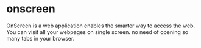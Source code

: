 onscreen
========

OnScreen is a web application enables the smarter way to access the web. You can visit all your webpages on single screen. no need of opening so many tabs in your browser.
